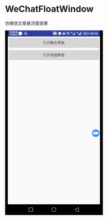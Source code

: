 # WeChatFloatWindow
仿微信文章悬浮窗效果


 ![image](https://github.com/callmetang/WeChatFloatWindow/blob/master/gif/g.gif) 
